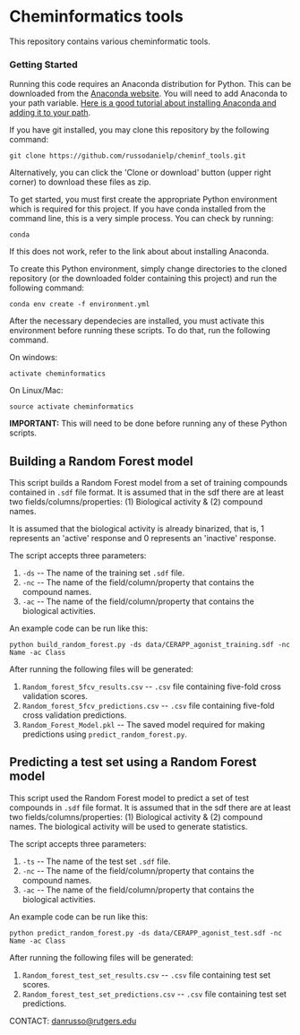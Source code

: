 # Cheminformatics tools

This repository contains various cheminformatic tools.

### Getting Started ###

Running this code requires an Anaconda distribution for Python.  This can be downloaded from the [Anaconda website](https://www.anaconda.com/download/).
You will need to add Anaconda to your path variable.  [Here is a good tutorial about installing Anaconda and adding
it to your path](https://medium.com/@GalarnykMichael/install-python-on-windows-anaconda-c63c7c3d1444).


If you have git installed, you may clone this repository by the following command:

```
git clone https://github.com/russodanielp/cheminf_tools.git
```

Alternatively, you can click the 'Clone or download' button (upper right corner) to download these files as zip.

To get started, you must first create the appropriate Python environment which is required for this project. If you have
 conda installed from the command line, this is a very simple process.  You can check by running:

 ```
 conda
 ```

 If this does not work, refer to the link about about installing Anaconda.

To create this Python environment, simply change directories to the cloned repository (or the downloaded folder containing
this project) and run the following command:

```
conda env create -f environment.yml
```

After the necessary dependecies are installed, you must activate this environment before running these scripts. To do that,
run the following command.

On windows:

```
activate cheminformatics
```

On Linux/Mac:

```
source activate cheminformatics
```

__IMPORTANT:__ This will need to be done before running any of these Python scripts.


## Building a Random Forest model

This script builds a Random Forest model from a set of training compounds contained in `.sdf` file format. It is assumed
that in the sdf there are at least two fields/columns/properties: (1) Biological activity & (2) compound names.

 It is assumed that the biological activity is already binarized, that is, 1 represents an 'active' response and 0
 represents an 'inactive' response.

 The script accepts three parameters:
 1) `-ds` -- The name of the training set `.sdf` file.
 2) `-nc` -- The name of the field/column/property that contains the compound names.
 3) `-ac` -- The name of the field/column/property that contains the biological activities.

 An example code can be run like this:
 ```
 python build_random_forest.py -ds data/CERAPP_agonist_training.sdf -nc Name -ac Class
 ```

After running the following files will be generated:
1) `Random_forest_5fcv_results.csv` -- `.csv` file containing five-fold cross validation scores.
2) `Random_forest_5fcv_predictions.csv` -- `.csv` file containing five-fold cross validation predictions.
3) `Random_Forest_Model.pkl` -- The saved model required for making predictions using `predict_random_forest.py`.

## Predicting a test set using a Random Forest model

This script used the Random Forest model to predict a set of test compounds in `.sdf` file format. It is assumed
that in the sdf there are at least two fields/columns/properties: (1) Biological activity & (2) compound names.  The
biological activity will be used to generate statistics.

 The script accepts three parameters:
 1) `-ts` -- The name of the test set `.sdf` file.
 2) `-nc` -- The name of the field/column/property that contains the compound names.
 3) `-ac` -- The name of the field/column/property that contains the biological activities.

 An example code can be run like this:
 ```
 python predict_random_forest.py -ds data/CERAPP_agonist_test.sdf -nc Name -ac Class
 ```

After running the following files will be generated:
1) `Random_forest_test_set_results.csv` -- `.csv` file containing test set scores.
2) `Random_forest_test_set_predictions.csv` -- `.csv` file containing test set predictions.


CONTACT: danrusso@rutgers.edu